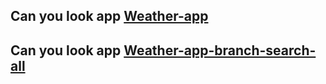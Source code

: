 ## Can you look app [Weather-app](https://weather.6f.sk/)

## Can you look app [Weather-app-branch-search-all](https://weather2.6f.sk/)
